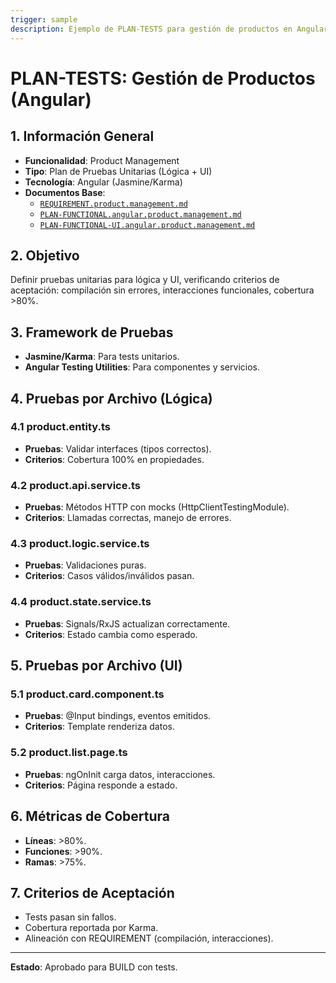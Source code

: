 ```yaml
---
trigger: sample
description: Ejemplo de PLAN-TESTS para gestión de productos en Angular, definiendo pruebas unitarias para lógica y UI.
---
```


# PLAN-TESTS: Gestión de Productos (Angular)

## 1. Información General
- **Funcionalidad**: Product Management
- **Tipo**: Plan de Pruebas Unitarias (Lógica + UI)
- **Tecnología**: Angular (Jasmine/Karma)
- **Documentos Base**:
  - [`REQUIREMENT.product.management.md`](angular-frontend/src/app/modules/product/akuri-specs/REQUIREMENT.product.management.md)
  - [`PLAN-FUNCTIONAL.angular.product.management.md`](angular-frontend/src/app/modules/product/akuri-specs/PLAN-FUNCTIONAL.angular.product.management.md)
  - [`PLAN-FUNCTIONAL-UI.angular.product.management.md`](angular-frontend/src/app/modules/product/akuri-specs/PLAN-FUNCTIONAL-UI.angular.product.management.md)

## 2. Objetivo
Definir pruebas unitarias para lógica y UI, verificando criterios de aceptación: compilación sin errores, interacciones funcionales, cobertura >80%.

## 3. Framework de Pruebas
- **Jasmine/Karma**: Para tests unitarios.
- **Angular Testing Utilities**: Para componentes y servicios.

## 4. Pruebas por Archivo (Lógica)

### 4.1 product.entity.ts
- **Pruebas**: Validar interfaces (tipos correctos).
- **Criterios**: Cobertura 100% en propiedades.

### 4.2 product.api.service.ts
- **Pruebas**: Métodos HTTP con mocks (HttpClientTestingModule).
- **Criterios**: Llamadas correctas, manejo de errores.

### 4.3 product.logic.service.ts
- **Pruebas**: Validaciones puras.
- **Criterios**: Casos válidos/inválidos pasan.

### 4.4 product.state.service.ts
- **Pruebas**: Signals/RxJS actualizan correctamente.
- **Criterios**: Estado cambia como esperado.

## 5. Pruebas por Archivo (UI)

### 5.1 product.card.component.ts
- **Pruebas**: @Input bindings, eventos emitidos.
- **Criterios**: Template renderiza datos.

### 5.2 product.list.page.ts
- **Pruebas**: ngOnInit carga datos, interacciones.
- **Criterios**: Página responde a estado.

## 6. Métricas de Cobertura
- **Líneas**: >80%.
- **Funciones**: >90%.
- **Ramas**: >75%.

## 7. Criterios de Aceptación
- Tests pasan sin fallos.
- Cobertura reportada por Karma.
- Alineación con REQUIREMENT (compilación, interacciones).

---

**Estado**: Aprobado para BUILD con tests.